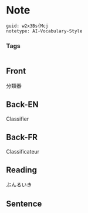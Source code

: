 # Note
```
guid: w2x3Bs{Mcj
notetype: AI-Vocabulary-Style
```

### Tags
```
```

## Front
分類器

## Back-EN
Classifier

## Back-FR
Classificateur

## Reading
ぶんるいき

## Sentence

